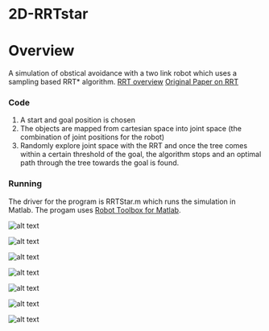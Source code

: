 # 2D-RRTstar

# Overview

A simulation of obstical avoidance with a two link robot which uses a sampling based RRT* algorithm.
[RRT overview](https://en.wikipedia.org/wiki/Rapidly-exploring_random_tree)
[Original Paper on RRT](https://ieeexplore.ieee.org/document/844730)

### Code

1. A start and goal position is chosen
2. The objects are mapped from cartesian space into joint space (the combination of joint positions for the robot)
3. Randomly explore joint space with the RRT and once the tree comes within a certain threshold of the goal, the algorithm stops and an optimal path through the tree towards the goal is found. 

### Running

The driver for the program is RRTStar.m which runs the simulation in Matlab. The progam uses [Robot Toolbox for Matlab](https://petercorke.com/toolboxes/robotics-toolbox/).


![alt text](https://github.com/sc-mitton/rrtStar/blob/assets/image1.png) 

![alt text](https://github.com/sc-mitton/rrtStar/blob/assets/image2.png) 

![alt text](https://github.com/sc-mitton/rrtStar/blob/assets/image3.png) 

![alt text](https://github.com/sc-mitton/rrtStar/blob/assets/image4.png) 

![alt text](https://github.com/sc-mitton/rrtStar/blob/assets/image5.png) 

![alt text](https://github.com/sc-mitton/rrtStar/blob/assets/image6.png) 

![alt text](https://github.com/sc-mitton/rrtStar/blob/assets/image7.png) 
